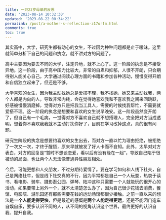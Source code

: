```yaml
---
title: 一只23岁母单的反思
date: '2023-08-14 10:32:30'
updated: '2023-08-22 00:34:22'
permalink: /post/a-mother-s-reflection-z17orfm.html
comments: true
toc: true
---
```



其实高中，大学，研究生都有动心的女生，不过因为种种问题都是止于暧昧。这里就简单分析下自己的问题和执念，就不讲对方的问题了。

高中主要因为要去不同的大学，注定异地，就不上心了。这一阶段的执念是不接受异地。这一阶段，由于高中压力比较大，非常的自卑和抑郁，人很不开朗，只会期待别人能关心自己。大学通过阅读心理方面的书籍和参加各种活动，慢慢变得开朗和自信独立起来了，但还是不够。

大学喜欢的女生，因为我主动找她总是爱搭不理，我不找她，她又来主动找我，两个人都是内向的人，导致非常内耗，会在觉得她喜欢我和不喜欢我之间来回跳跃，好感被慢慢消磨掉，觉得对方只是把我当工具人，需要的时候找我帮忙，不需要就爱搭不理。这一阶段的执念是想要和喜欢的女生说早晚安。这一阶段虽然变开朗了，但自己有一个毛病，一觉得对方不喜欢自己就不想搭理人，完全把对方当成透明，想着你不喜欢我我就不主动打扰你好了，目前在学习改掉这点，真的很有问题。

研究生阶段的执念是想要约喜欢的女生出去，而对方一直以忙为理由拒绝，被拒绝了一次又一次，才终于醒悟，原来早就被发了好人卡而不自知。此外，太早对对方表白，对方的回复是“暂时不想谈恋爱，看以后有没有缘在一起”，导致自己陷于很被动的局面，也让两个人无法像普通异性朋友相处。

今后，可能更想和人交朋友，不过分期待爱情了。要在学习如何和人线下社交，自己是网络社牛，但是线下社交真的不行，因为平常都是自己一个人玩耍，热衷于读书、看电影、骑车、摄影逛公园、弹琴、陆冲这种只需要一个人就能玩的很开心的活动，如果要带上另外一个，就不太清楚怎么办了，因为自己很少花钱去消费，餐馆、电影院、游乐园还有那些需要花钱的运动场馆都很少接触。之前一直以来的想法是**一个人能走得更快**，但是最近的感慨是**两个人能走得更远**，还是不能闭门造车自娱自乐，要多认识不同的人，从不同的视角认识这个世界，最终更好的认识自我、提升自我。
